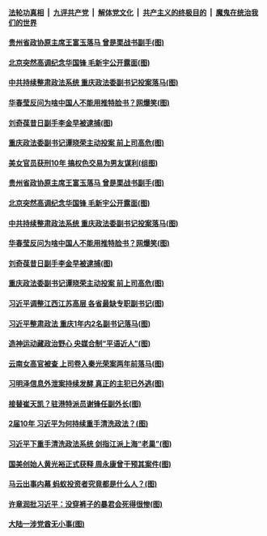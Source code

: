 ####  [法轮功真相](../../../../basic/blob/master/README.md?t=02211731) &nbsp;|&nbsp; [九评共产党](../../../../9ping.md/blob/master/README.md?t=02211731) &nbsp;|&nbsp; [解体党文化](../../../../jtdwh.md/blob/master/README.md?t=02211731)  &nbsp;|&nbsp; [共产主义的终极目的](../../../../gczydzjmd.md/blob/master/README.md?t=02211731) &nbsp;|&nbsp; [魔鬼在统治我们的世界](../../../../mgztzwmdsj.md/blob/master/README.md?t=02211731) 

#### [贵州省政协原主席王富玉落马 曾是栗战书副手(图)](../pages/p2/963247.md?t=02211731) 

#### [北京突然高调纪念华国锋 毛新宇公开露面(图)](../pages/p2/963190.md?t=02211731) 

#### [中共持续整肃政法系统 重庆政法委副书记投案落马(图)](../pages/p2/963178.md?t=02211731) 

#### [华春莹反问为啥中国人不能用推特脸书？网爆笑(图)](../pages/p2/963117.md?t=02211731) 

#### [刘奇葆昔日副手李金早被逮捕(图)](../pages/p2/963162.md?t=02211731) 

#### [重庆政法委副书记谭晓荣主动投案 前上司高危(图)](../pages/p2/963135.md?t=02211731) 

#### [美女官员获刑10年 搞权色交易为男友谋利(组图)](../pages/p2/963239.md?t=02211731) 

#### [贵州省政协原主席王富玉落马 曾是栗战书副手(图)](../pages/p2/963247.md?t=02211731) 

#### [北京突然高调纪念华国锋 毛新宇公开露面(图)](../pages/p2/963190.md?t=02211731) 

#### [中共持续整肃政法系统 重庆政法委副书记投案落马(图)](../pages/p2/963178.md?t=02211731) 

#### [华春莹反问为啥中国人不能用推特脸书？网爆笑(图)](../pages/p2/963117.md?t=02211731) 

#### [刘奇葆昔日副手李金早被逮捕(图)](../pages/p2/963162.md?t=02211731) 

#### [重庆政法委副书记谭晓荣主动投案 前上司高危(图)](../pages/p2/963135.md?t=02211731) 

#### [习近平调整江西江苏高层 各省最缺专职副书记(图)](../pages/p2/963080.md?t=02211731) 

#### [习近平整肃政法 重庆1年内2名副书记落马(图)](../pages/p2/963076.md?t=02211731) 

#### [造神运动藏政治野心 央媒合制“平语近人”(图)](../pages/p2/963011.md?t=02211731) 

#### [云南女高官被查 上司卷入秦光荣案两年前落马(图)](../pages/p2/963030.md?t=02211731) 

#### [习明泽信息外泄案持续发酵 真正的主犯已外逃(图)](../pages/p2/963029.md?t=02211731) 

#### [接替崔天凯？驻港特派员谢锋任副外长(图)](../pages/p2/963023.md?t=02211731) 

#### [2届10年 习近平为何持续重手清洗政法？(图)](../pages/p2/962970.md?t=02211731) 

#### [习近平下重手清洗政法系统 剑指江派上海“老巢”(图)](../pages/p2/962948.md?t=02211731) 

#### [国美创始人黄光裕正式获释 周永康曾干预其案件(图)](../pages/p2/962931.md?t=02211731) 

#### [马云出事内幕 蚂蚁投资者究竟都是什么人？(图)](../pages/p2/962914.md?t=02211731) 

#### [许章润批习近平：没穿裤子的暴君会死得很惨(图)](../pages/p2/962808.md?t=02211731) 


#### [大陆一涉党酋无小事(图)](../pages/p2/962868.md?t=02211731) 

